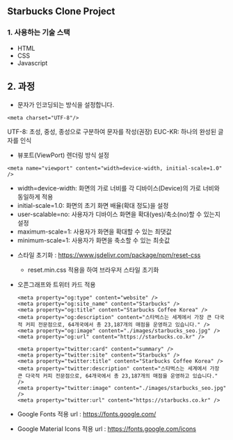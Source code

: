 ##  Starbucks Clone Project

### 1. 사용하는 기술 스택
 * HTML
 * CSS
 * Javascript

## 2. 과정
   - 문자가 인코딩되는 방식을 설정합니다.
    
    <meta charset="UTF-8"/>
    
   UTF-8: 초성, 중성, 종성으로 구분하여 문자를 작성(권장)
   EUC-KR: 하나의 완성된 글자를 인식
   
   - 뷰포트(ViewPort) 렌더링 방식 설정
    
    <meta name="viewport" content="width=device-width, initial-scale=1.0" />
   
   *  width=device-width: 화면의 가로 너비를 각 디바이스(Device)의 가로 너비와 동일하게 적용
   * initial-scale=1.0: 화면의 초기 화면 배율(확대 정도)을 설정
   * user-scalable=no: 사용자가 디바이스 화면을 확대(yes)/축소(no)할 수 있는지 설정
   * maximum-scale=1: 사용자가 화면을 확대할 수 있는 최댓값
   * minimum-scale=1: 사용자가 화면을 축소할 수 있는 최솟값

   - 스타일 초기화 : https://www.jsdelivr.com/package/npm/reset-css
      * reset.min.css 적용을 하여 브라우저 스타일 초기화
   
   - 오픈그래프와 트위터 카드 적용
   
         <meta property="og:type" content="website" />
         <meta property="og:site_name" content="Starbucks" />
         <meta property="og:title" content="Starbucks Coffee Korea" />
         <meta property="og:description" content="스타벅스는 세계에서 가장 큰 다국적 커피 전문점으로, 64개국에서 총 23,187개의 매점을 운영하고 있습니다." />
         <meta property="og:image" content="./images/starbucks_seo.jpg" />
         <meta property="og:url" content="https://starbucks.co.kr" />
         
         <meta property="twitter:card" content="summary" />
         <meta property="twitter:site" content="Starbucks" />
         <meta property="twitter:title" content="Starbucks Coffee Korea" />
         <meta property="twitter:description" content="스타벅스는 세계에서 가장 큰 다국적 커피 전문점으로, 64개국에서 총 23,187개의 매점을 운영하고 있습니다." />
         <meta property="twitter:image" content="./images/starbucks_seo.jpg" />
         <meta property="twitter:url" content="https://starbucks.co.kr" />
    
   - Google Fonts 적용 
         url : https://fonts.google.com/
   
   - Google Material Icons 적용
         url : https://fonts.google.com/icons

  
